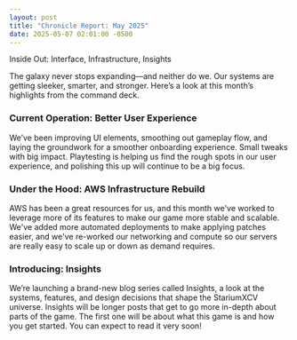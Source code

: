 ```yaml
---
layout: post
title: "Chronicle Report: May 2025"
date: 2025-05-07 02:01:00 -0500
---
```

Inside Out: Interface, Infrastructure, Insights

The galaxy never stops expanding—and neither do we. Our systems are getting sleeker, smarter, and stronger. Here’s a look at this month’s highlights from the command deck.

### Current Operation: Better User Experience
We’ve been improving UI elements, smoothing out gameplay flow, and laying the groundwork for a smoother onboarding experience. Small tweaks with big impact. Playtesting is helping us find the rough spots in our user experience, and polishing this up will continue to be a big focus.

### Under the Hood: AWS Infrastructure Rebuild
AWS has been a great resources for us, and this month we've worked to leverage more of its features to make our game more stable and scalable. We've added more automated deployments to make applying patches easier, and we've re-worked our networking and compute so our servers are really easy to scale up or down as demand requires. 

### Introducing: Insights
We’re launching a brand-new blog series called Insights, a look at the systems, features, and design decisions that shape the StariumXCV universe. Insights will be longer posts that get to go more in-depth about parts of the game. The first one will be about what this game is and how you get started. You can expect to read it very soon!
